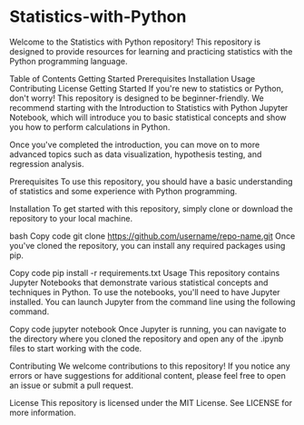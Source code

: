 # Statistics-with-Python

Welcome to the Statistics with Python repository! This repository is designed to provide resources for learning and practicing statistics with the Python programming language.

Table of Contents
Getting Started
Prerequisites
Installation
Usage
Contributing
License
Getting Started
If you're new to statistics or Python, don't worry! This repository is designed to be beginner-friendly. We recommend starting with the Introduction to Statistics with Python Jupyter Notebook, which will introduce you to basic statistical concepts and show you how to perform calculations in Python.

Once you've completed the introduction, you can move on to more advanced topics such as data visualization, hypothesis testing, and regression analysis.

Prerequisites
To use this repository, you should have a basic understanding of statistics and some experience with Python programming.

Installation
To get started with this repository, simply clone or download the repository to your local machine.

bash
Copy code
git clone https://github.com/username/repo-name.git
Once you've cloned the repository, you can install any required packages using pip.

Copy code
pip install -r requirements.txt
Usage
This repository contains Jupyter Notebooks that demonstrate various statistical concepts and techniques in Python. To use the notebooks, you'll need to have Jupyter installed. You can launch Jupyter from the command line using the following command.

Copy code
jupyter notebook
Once Jupyter is running, you can navigate to the directory where you cloned the repository and open any of the .ipynb files to start working with the code.

Contributing
We welcome contributions to this repository! If you notice any errors or have suggestions for additional content, please feel free to open an issue or submit a pull request.

License
This repository is licensed under the MIT License. See LICENSE for more information.
